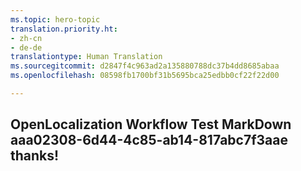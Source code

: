 ```yaml
---
ms.topic: hero-topic
translation.priority.ht:
- zh-cn
- de-de
translationtype: Human Translation
ms.sourcegitcommit: d2847f4c963ad2a135880788dc37b4dd8685abaa
ms.openlocfilehash: 08598fb1700bf31b5695bca25edbb0cf22f22d00

---
```

## OpenLocalization Workflow Test MarkDown aaa02308-6d44-4c85-ab14-817abc7f3aae thanks!



<!--HONumber=Jul16_HO5-->


